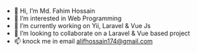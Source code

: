- 👋 Hi, I’m Md. Fahim Hossain
- 👀 I’m interested in Web Programming
- 🌱 I’m currently working on Yii, Laravel & Vue Js
- 💞️ I’m looking to collaborate on a Laravel & Vue based project
- 📫 knock me in email alifhossain174@gmail.com 

<!---
alifhossain174/alifhossain174 is a ✨ special ✨ repository because its `README.md` (this file) appears on your GitHub profile.
You can click the Preview link to take a look at your changes.
--->
